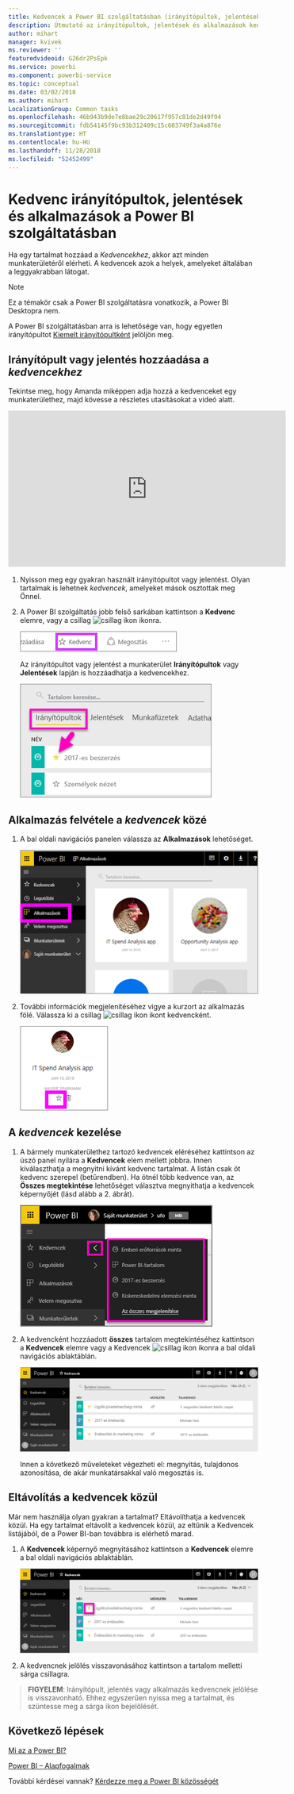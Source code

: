 ```yaml
---
title: Kedvencek a Power BI szolgáltatásban (irányítópultok, jelentések és alkalmazások)
description: Útmutató az irányítópultok, jelentések és alkalmazások kedvencekhez történő hozzáadásához a Power BI szolgáltatásban – dokumentáció
author: mihart
manager: kvivek
ms.reviewer: ''
featuredvideoid: G26dr2PsEpk
ms.service: powerbi
ms.component: powerbi-service
ms.topic: conceptual
ms.date: 03/02/2018
ms.author: mihart
LocalizationGroup: Common tasks
ms.openlocfilehash: 46b943b9de7e8bae29c20617f957c81de2d49f94
ms.sourcegitcommit: fdb54145f9bc93b312409c15c603749f3a4a876e
ms.translationtype: HT
ms.contentlocale: hu-HU
ms.lasthandoff: 11/28/2018
ms.locfileid: "52452499"
---
```

# <a name="favorite-dashboards-reports-and-apps-in-power-bi-service"></a>Kedvenc irányítópultok, jelentések és alkalmazások a Power BI szolgáltatásban
Ha egy tartalmat hozzáad a *Kedvencekhez*, akkor azt minden munkaterületéről elérheti.  A kedvencek azok a helyek, amelyeket általában a leggyakrabban látogat.

> [!NOTE]
> Ez a témakör csak a Power BI szolgáltatásra vonatkozik, a Power BI Desktopra nem.
> 
> 

A Power BI szolgáltatásban arra is lehetősége van, hogy egyetlen irányítópultot [Kiemelt irányítópultként](end-user-featured.md) jelöljön meg.

## <a name="add-a-dashboard-or-report-as-a-favorite"></a>Irányítópult vagy jelentés hozzáadása a *kedvencekhez*
Tekintse meg, hogy Amanda miképpen adja hozzá a kedvenceket egy munkaterülethez, majd kövesse a részletes utasításokat a videó alatt.

<iframe width="560" height="315" src="https://www.youtube.com/embed/G26dr2PsEpk" frameborder="0" allowfullscreen></iframe>


1. Nyisson meg egy gyakran használt irányítópultot vagy jelentést. Olyan tartalmak is lehetnek *kedvencek*, amelyeket mások osztottak meg Önnel.
2. A Power BI szolgáltatás jobb felső sarkában kattintson a **Kedvenc** elemre, vagy a csillag ![csillag ikon](./media/end-user-favorite/power-bi-favorite-icon.png)  ikonra.
   
   ![Kedvenc ikon](./media/end-user-favorite/powerbi-dashboard-favorite.png)
   
   Az irányítópultot vagy jelentést a munkaterület **Irányítópultok** vagy **Jelentések** lapján is hozzáadhatja a kedvencekhez.
   
   ![Irányítópult lap sárga csillaggal](./media/end-user-favorite/power-bi-dashboard-favorite.png)

## <a name="add-an-app-as-a-favorite"></a>Alkalmazás felvétele a *kedvencek* közé

1. A bal oldali navigációs panelen válassza az **Alkalmazások** lehetőséget.

   ![irányítópult](./media/end-user-favorite/power-bi-favorite-apps.png)

2. További információk megjelenítéséhez vigye a kurzort az alkalmazás fölé.  Válassza ki a csillag ![csillag ikon](./media/end-user-favorite/power-bi-favorite-icon.png)  ikont kedvencként.
   
   ![vigye az egérmutatót az alkalmazás fölé](./media/end-user-favorite/power-bi-favorite-app.png)

## <a name="working-with-favorites"></a>A *kedvencek* kezelése
1. A bármely munkaterülethez tartozó kedvencek eléréséhez kattintson az úszó panel nyilára a **Kedvencek** elem mellett jobbra.  Innen kiválaszthatja a megnyitni kívánt kedvenc tartalmat. A listán csak öt kedvenc szerepel (betűrendben). Ha ötnél több kedvence van, az **Összes megtekintése** lehetőséget választva megnyithatja a kedvencek képernyőjét (lásd alább a 2. ábrát). 
   
   ![Kedvencek úszó menü](./media/end-user-favorite/power-bi-favorite-flyout-new.png)
2. A kedvencként hozzáadott **összes** tartalom megtekintéséhez kattintson a **Kedvencek** elemre vagy a Kedvencek ![csillag ikon](./media/end-user-favorite/power-bi-favorites-icon.png)  ikonra a bal oldali navigációs ablaktáblán.  
   
    ![kedvenc ablak](./media/end-user-favorite/power-bi-favorites-screen.png)
   
   Innen a következő műveleteket végezheti el: megnyitás, tulajdonos azonosítása, de akár munkatársakkal való megosztás is.

## <a name="unfavorite-content"></a>Eltávolítás a kedvencek közül
Már nem használja olyan gyakran a tartalmat?  Eltávolíthatja a kedvencek közül. Ha egy tartalmat eltávolít a kedvencek közül, az eltűnik a Kedvencek listájából, de a Power BI-ban továbbra is elérhető marad.

1. A **Kedvencek** képernyő megnyitásához kattintson a **Kedvencek** elemre a bal oldali navigációs ablaktáblán.
   
   ![Kedvencek képernyő](./media/end-user-favorite/power-bi-unfavorites-screen.png)
2. A kedvencnek jelölés visszavonásához kattintson a tartalom melletti sárga csillagra.

> **FIGYELEM**: Irányítópult, jelentés vagy alkalmazás kedvencnek jelölése is visszavonható. Ehhez egyszerűen nyissa meg a tartalmat, és szüntesse meg a sárga ikon bejelölését.   
> 
> 

## <a name="next-steps"></a>Következő lépések
[Mi az a Power BI?](../power-bi-overview.md)

[Power BI – Alapfogalmak](end-user-basic-concepts.md)

További kérdései vannak? [Kérdezze meg a Power BI közösségét](http://community.powerbi.com/)

